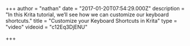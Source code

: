 +++
author = "nathan"
date = "2017-01-20T07:54:29.000Z"
description = "In this Krita tutorial, we’ll see how we can customize our keyboard shortcuts."
title = "Customize your Keyboard Shortcuts in Krita"
type = "video"
videoid = "c12Eq3DjENU"

+++

